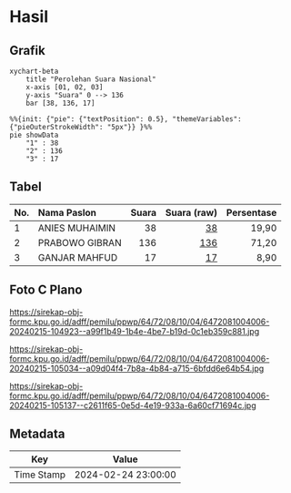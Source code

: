 # Hasil

## Grafik

```mermaid
xychart-beta
    title "Perolehan Suara Nasional"
    x-axis [01, 02, 03]
    y-axis "Suara" 0 --> 136
    bar [38, 136, 17]
```

```mermaid
%%{init: {"pie": {"textPosition": 0.5}, "themeVariables": {"pieOuterStrokeWidth": "5px"}} }%%
pie showData
    "1" : 38
    "2" : 136
    "3" : 17
```

## Tabel

| No. | Nama Paslon    | Suara | Suara (raw) | Persentase |
|:--- |:-------------- | -----:| -----------:| ----------:|
| 1   | ANIES MUHAIMIN | 38    | [38][p-1]   | 19,90      |
| 2   | PRABOWO GIBRAN | 136   | [136][p-2]  | 71,20      |
| 3   | GANJAR MAHFUD  | 17    | [17][p-3]   | 8,90       |


[p-1]: https://github.com/gigit-pemilu/pemilu-2024/blob/main/pilpres/hitung-suara/sub/64-kalimantan-timur/sub/72-kota-samarinda/sub/08-sungai-pinang/sub/1004-mugirejo/sub/006-tps/sub/paslon-1.txt
[p-2]: https://github.com/gigit-pemilu/pemilu-2024/blob/main/pilpres/hitung-suara/sub/64-kalimantan-timur/sub/72-kota-samarinda/sub/08-sungai-pinang/sub/1004-mugirejo/sub/006-tps/sub/paslon-2.txt
[p-3]: https://github.com/gigit-pemilu/pemilu-2024/blob/main/pilpres/hitung-suara/sub/64-kalimantan-timur/sub/72-kota-samarinda/sub/08-sungai-pinang/sub/1004-mugirejo/sub/006-tps/sub/paslon-3.txt

## Foto C Plano

https://sirekap-obj-formc.kpu.go.id/adff/pemilu/ppwp/64/72/08/10/04/6472081004006-20240215-104923--a99f1b49-1b4e-4be7-b19d-0c1eb359c881.jpg

https://sirekap-obj-formc.kpu.go.id/adff/pemilu/ppwp/64/72/08/10/04/6472081004006-20240215-105034--a09d04f4-7b8a-4b84-a715-6bfdd6e64b54.jpg

https://sirekap-obj-formc.kpu.go.id/adff/pemilu/ppwp/64/72/08/10/04/6472081004006-20240215-105137--c2611f65-0e5d-4e19-933a-6a60cf71694c.jpg


## Metadata

| Key        | Value               |
| ---------- | ------------------- |
| Time Stamp | 2024-02-24 23:00:00 |



